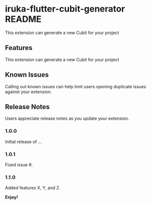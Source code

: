 # iruka-flutter-cubit-generator README

This extension can generate a new Cubit for your project

## Features

This extension can generate a new Cubit for your project

## Known Issues

Calling out known issues can help limit users opening duplicate issues against your extension.

## Release Notes

Users appreciate release notes as you update your extension.

### 1.0.0

Initial release of ...

### 1.0.1

Fixed issue #.

### 1.1.0

Added features X, Y, and Z.

**Enjoy!**